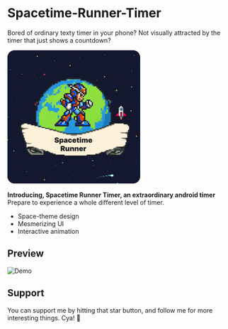 # Spacetime-Runner-Timer
Bored of ordinary texty timer in your phone? Not visually attracted by the timer that just shows a countdown?

![Logo](https://raw.githubusercontent.com/gavrielsatrio/Spacetime-Runner-Timer/main/demo/logo.png)

**Introducing, Spacetime Runner Timer, an extraordinary android timer**\
Prepare to experience a whole different level of timer.

- Space-theme design
- Mesmerizing UI
- Interactive animation

## Preview
![Demo](https://raw.githubusercontent.com/gavrielsatrio/Spacetime-Runner-Timer/main/demo/demo.gif)

## Support
You can support me by hitting that star button, and follow me for more interesting things. Cya! 👋
